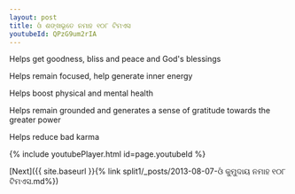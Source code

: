 ```yaml
---
layout: post
title: ଓଁ ଶଙ୍ଖଭୂତେ ନମାହ ୧୦୮ ଟିମଏସ
youtubeId: QPzG9um2rIA
---
```

 
 
Helps get goodness, bliss and peace and God's blessings
 
Helps remain focused, help generate inner energy 
 
Helps boost physical and mental health 
 
Helps remain grounded and generates a sense of gratitude towards the greater power 
 
Helps reduce bad karma
 
 
 
 


{% include youtubePlayer.html id=page.youtubeId %}
 
[Next]({{ site.baseurl }}{% link  split1/_posts/2013-08-07-ଓଁ କୁମୁଦାୟ ନମାହ ୧୦୮ ଟିମଏସ.md%})
 
